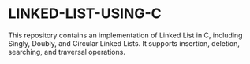 # LINKED-LIST-USING-C
This repository contains an implementation of Linked List in C, including Singly, Doubly, and Circular Linked Lists. It supports insertion, deletion, searching, and traversal operations.
